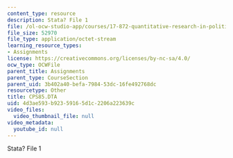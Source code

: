```yaml
---
content_type: resource
description: Stata? File 1
file: /ol-ocw-studio-app/courses/17-872-quantitative-research-in-political-science-and-public-policy-spring-2004/4d3ae593b92359165d1c2206a223639c_CPS85.DTA
file_size: 52970
file_type: application/octet-stream
learning_resource_types:
- Assignments
license: https://creativecommons.org/licenses/by-nc-sa/4.0/
ocw_type: OCWFile
parent_title: Assignments
parent_type: CourseSection
parent_uid: 3b402a40-befa-7984-53dc-16fe492768dc
resourcetype: Other
title: CPS85.DTA
uid: 4d3ae593-b923-5916-5d1c-2206a223639c
video_files:
  video_thumbnail_file: null
video_metadata:
  youtube_id: null
---
```

Stata? File 1